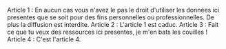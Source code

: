 Article 1 : En aucun cas vous n'avez le pas le droit d'utiliser les données ici presentes que se soit pour des fins personnelles ou professionnelles. De plus la diffusion est interdite.
Article 2 : L'article 1 est caduc.
Article 3 : Fait ce que tu veux des ressources ici presentes, je m'en bats les couilles !
Article 4 : C'est l'article 4.
